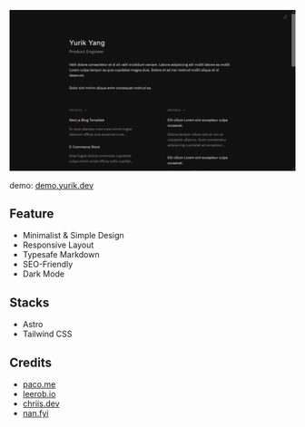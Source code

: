 ![preview](preview.png)

demo: [demo.yurik.dev](https://www.demo.yurik.dev)

## Feature

- Minimalist & Simple Design
- Responsive Layout
- Typesafe Markdown
- SEO-Friendly
- Dark Mode

## Stacks

- Astro
- Tailwind CSS



## Credits
- [paco.me](https://paco.me)
- [leerob.io](https://leerob.io)
- [chriis.dev](https://chriis.dev)
- [nan.fyi](https://nan.fyi)

